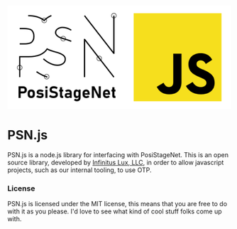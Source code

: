 ![PSN.js Logo](assets/img/PSNjs.png)
# PSN.js
PSN.js is a node.js library for interfacing with PosiStageNet. This is an open source library, developed by [Infinitus Lux, LLC](https://www.infinituslux.com/), in order to allow javascript projects, such as our internal tooling, to use OTP.

### License
PSN.js is licensed under the MIT license, this means that you are free to do with it as you please. I'd love to see what kind of cool stuff folks come up with.